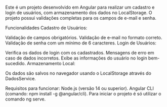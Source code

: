 
Este é um projeto desenvolvido em Angular para realizar um cadastro e login de usuários, com armazenamento dos dados no LocalStorage. O projeto possui validações completas para os campos de e-mail e senha.

Funcionalidades
Cadastro de Usuários:

Validação de campos obrigatórios.
Validação de e-mail no formato correto.
Validação de senha com um mínimo de 6 caracteres.
Login de Usuários:

Verifica os dados de login com os cadastrados.
Mensagens de erro em caso de dados incorretos.
Exibe as informações do usuário no login bem-sucedido.
Armazenamento Local:

Os dados são salvos no navegador usando o LocalStorage através do DadosService.

Requisitos para funcionar: 
Node.js (versão 14 ou superior).
Angular CLI (comando: npm install -g @angular/cli).
Para iniciar o projeto é só utilizar o comando ng serve.
